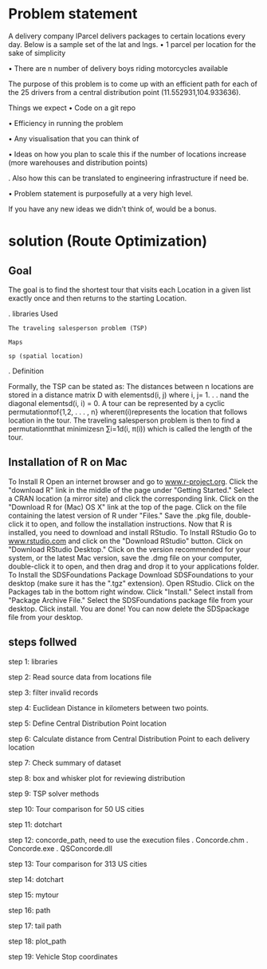 # Problem statement

A delivery company IParcel delivers packages to certain locations every day. Below is a sample set of the lat and lngs. 
• 1 parcel per location for the sake of simplicity 

• There are n number of delivery boys riding motorcycles available

The purpose of this problem is to come up with an efficient path for each of the 25 drivers from a central distribution point (11.552931,104.933636).

Things we expect 
• Code on a git repo

• Efficiency in running the problem

• Any visualisation that you can think of

• Ideas on how you plan to scale this if the number of locations increase (more warehouses and distribution points)

. Also how this can be translated to engineering infrastructure if need be.

• Problem statement is purposefully at a very high level. 

If you have any new ideas we didn’t think of, would be a bonus.

# solution (Route Optimization)

## Goal
The goal is to find the shortest tour that visits each Location in a given list exactly once and then returns to the starting Location.

. libraries Used

    The traveling salesperson problem (TSP)
    
    Maps
    
    sp (spatial location)
    
 . Definition
 
  Formally, the TSP can be stated as: The distances between n locations are stored in a distance matrix D with elementsd(i, j) where i, j= 1. . . nand the diagonal elementsd(i, i) = 0. A tour can be represented by a cyclic permutationπof{1,2, . . . , n} whereπ(i)represents the location that follows location in the tour. The traveling salesperson problem is then to find a permutationπthat minimizesn
              ∑i=1d(i, π(i))
which is called the length of the tour.


## Installation of R on Mac
To Install R
Open an internet browser and go to www.r-project.org.
Click the "download R" link in the middle of the page under "Getting Started."
Select a CRAN location (a mirror site) and click the corresponding link.
Click on the "Download R for (Mac) OS X" link at the top of the page.
Click on the file containing the latest version of R under "Files."
Save the .pkg file, double-click it to open, and follow the installation instructions.
Now that R is installed, you need to download and install RStudio.
To Install RStudio
Go to www.rstudio.com and click on the "Download RStudio" button.
Click on "Download RStudio Desktop."
Click on the version recommended for your system, or the latest Mac version, save the .dmg file on your computer, double-click it to open, and then drag and drop it to your applications folder.
To Install the SDSFoundations Package
Download SDSFoundations to your desktop (make sure it has the ".tgz" extension).
Open RStudio.
Click on the Packages tab in the bottom right window.
Click "Install."
Select install from "Package Archive File."
Select the SDSFoundations package file from your desktop.
Click install. You are done! You can now delete the SDSpackage file from your desktop.


## steps follwed

step 1: libraries

step 2: Read source data from locations file

step 3: filter invalid records

step 4: Euclidean Distance in kilometers between two points.

step 5: Define Central Distribution Point location

step 6: Calculate distance from Central Distribution Point to each delivery location

step 7: Check summary of dataset

step 8: box and whisker plot for reviewing distribution

step 9: TSP solver methods

step 10: Tour comparison for 50 US cities

step 11: dotchart

step 12: concorde_path, need to use the execution files
         . Concorde.chm 
         . Concorde.exe 
         . QSConcorde.dll
         
step 13: Tour comparison for 313 US cities

step 14: dotchart

step 15: mytour

step 16: path

step 17: tail path

step 18: plot_path

step 19: Vehicle Stop coordinates


         
         
